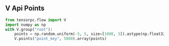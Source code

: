 <!-- type: Canvas -->

## V Api Points


```Python
from tensorpc.flow import V
import numpy as np 
with V.group("root"):
    points = np.random.uniform(-5, 5, size=[1000, 3]).astype(np.float32)
    V.points("point_key", 5000).array(points)
```
